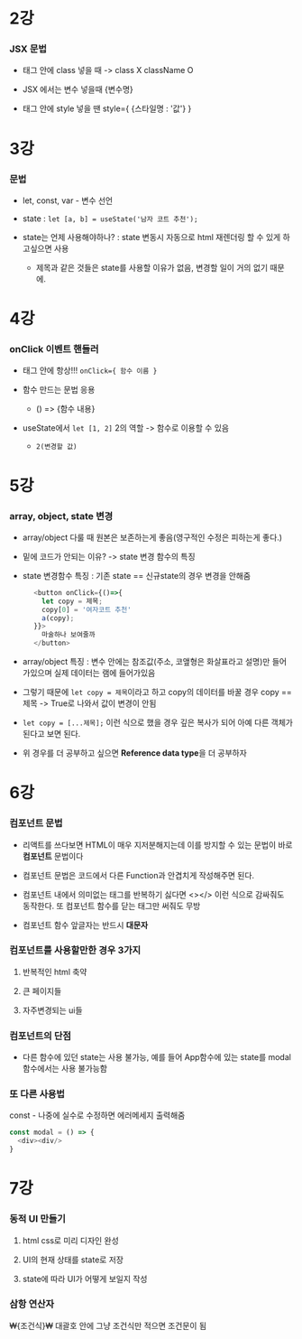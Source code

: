 # 2강

### JSX 문법

* 태그 안에 class 넣을 때 -> class X className O

* JSX 에서는 변수 넣을때 {변수명}

* 태그 안에 style 넣을 땐 style={ {스타일명 : '값'} }

# 3강

### 문법

* let, const, var - 변수 선언

* state : `let [a, b] = useState('남자 코트 추천');`

* state는 언제 사용해야하나? : state 변동시 자동으로 html 재렌더링 할 수 있게 하고싶으면 사용
    * 제목과 같은 것들은 state를 사용할 이유가 없음, 변경할 일이 거의 없기 때문에.

# 4강

### onClick 이벤트 핸들러

* 태그 안에 항상!!! `onClick={ 함수 이름 }`

* 함수 만드는 문법 응용
  
    * () => {함수 내용} 

* useState에서 `let [1, 2]` 2의 역할 -> 함수로 이용할 수 있음
  * `2(변경할 값)`

# 5강

### array, object, state 변경

* array/object 다룰 때 원본은 보존하는게 좋음(영구적인 수정은 피하는게 좋다.)

* 밑에 코드가 안되는 이유? -> state 변경 함수의 특징

* state 변경함수 특징 : 기존 state == 신규state의 경우 변경을 안해줌

```Javascript
      <button onClick={()=>{
        let copy = 제목;
        copy[0] = '여자코트 추천'
        a(copy);
      }}>
        마술하나 보여줄까
      </button>
```

* array/object 특징 : 변수 안에는 참조값(주소, 코앺형은 화살표라고 설명)만 들어가있으며 실제 데이터는 램에 들어가있음

* 그렇기 때문에 `let copy = 제목`이라고 하고 copy의 데이터를 바꿀 경우 copy == 제목 -> True로 나와서 값이 변경이 안됨

* `let copy = [...제목];` 이런 식으로 했을 경우 깊은 복사가 되어 아예 다른 객체가 된다고 보면 된다.

* 위 경우를 더 공부하고 싶으면 **Reference data type**을 더 공부하자

# 6강

### 컴포넌트 문법

* 리액트를 쓰다보면 HTML이 매우 지저분해지는데 이를 방지할 수 있는 문법이 바로 **컴포넌트** 문법이다

* 컴포넌트 문법은 코드에서 다른 Function과 안겹치게 작성해주면 된다.

* 컴포넌트 내에서 의미없는 태그를 반복하기 싫다면 <></> 이런 식으로 감싸줘도 동작한다. 또 컴포넌트 함수를 닫는 태그만 써줘도 무방

* 컴포넌트 함수 앞글자는 반드시 **대문자**

### 컴포넌트를 사용할만한 경우 3가지

1. 반복적인 html 축약

2. 큰 페이지들

3. 자주변경되는 ui들

### 컴포넌트의 단점

* 다른 함수에 있던 state는 사용 불가능, 예를 들어 App함수에 있는 state를 modal 함수에서는 사용 불가능함

### 또 다른 사용법

const - 나중에 실수로 수정하면 에러메세지 출력해줌

```javascript
const modal = () => {
  <div><div/>
}
```

# 7강

### 동적 UI 만들기

1. html css로 미리 디자인 완성

2. UI의 현재 상태를 state로 저장

3. state에 따라 UI가 어떻게 보일지 작성

### 삼항 연산자

₩{조건식}₩ 대괄호 안에 그냥 조건식만 적으면 조건문이 됨